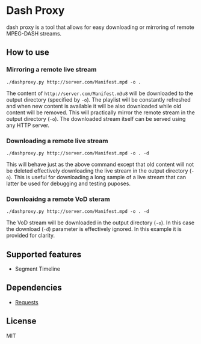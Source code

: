 # Dash Proxy
dash proxy is a tool that allows for easy downloading or mirroring of remote MPEG-DASH streams.

## How to use

### Mirroring a remote live stream
```shell
./dashproxy.py http://server.com/Manifest.mpd -o .
```
The content of `http://server.com/Manifest.m3u8` will be downloaded to the output directory (specified by `-o`). The playlist will be constantly refreshed and when new content is available it will be also downloaded while old content will be removed. This will practically mirror the remote stream in the output directory (`-o`). The downloaded stream itself can be served using any HTTP server.

### Downloading a remote live stream
```shell
./dashproxy.py http://server.com/Manifest.mpd -o . -d
```
This will behave just as the above command except that old content will not be deleted effectively downloading the live stream in the output directory (`-o`). This is useful for downloading a long sample of a live stream that can latter be used for debugging and testing puposes.

### Downloaidng a remote VoD steram
```shell
./dashproxy.py http://server.com/Manifest.mpd -o . -d
```
The VoD stream will be downloaded in the output directory (`-o`). In this case the download (`-d`) parameter is effectively ignored. In this example it is provided for clarity.

## Supported features
 * Segment Timeline

## Dependencies
 * [Requests](http://docs.python-requests.org/en/latest/)

## License
MIT

